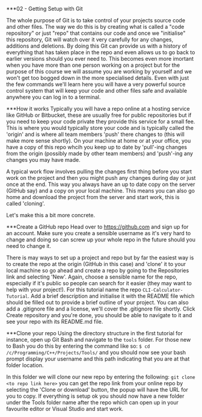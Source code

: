 ***02 - Getting Setup with Git

The whole purpose of Git is to take control of your projects source code and other files. 
The way we do this is by creating what is called a "code repository" or just "repo" that contains our code and
once we "initialise" this repository, Git will watch over it very carefully for any changes, additions and
deletions. 
By doing this Git can provide us with a history of everything that has taken place in the repo
and even allows us to go back to earlier versions should you ever need to. 
This becomes even more imortant when you have more than one person working on a project but for the
purpose of this course we will assume you are working by yourself and we won't get too bogged
down in the more specialised details.
Even with just the few commands we'll learn here you will have a very powerful source control system that
will keep your code and other files safe and available anywhere you can log in to a terminal.

***How it works
Typically you will have a repo online at a hosting service like GitHub or Bitbucket, these are usually
free for public repositories but if you need to keep your code private they provide this service for a small fee.
This is where you would typically store your code and is typically called the 'origin' and is where all
team members 'push' there changes to (this will make more sense shortly).
On your machine at home or at your office, you have a copy of this repo whcih you keep up to date by 'pull'-ing
changes from the origin (possibly made by other team members) and 'push'-ing any changes you may have made.

A typical work flow involves pulling the changes first thing before you start work on the project and then you might push
any changes during day or just once at the end. This way you always have an up to date copy on the server (GitHub say) 
and a copy on your local machine. 
This means you can also go home and download the project from the server and start work, this is called 'cloning'. 

Let's make this a bit more concrete.

***Create a GitHub repo
Head over to https://github.com and sign up for an account. Make sure you create a sensible username as it's very 
hard to change and doing so can screw up your whole repo in the future should you need to change it.

There is may ways to set up a project and repo but by far the easiest way is to create the repo at the 
origin (GitHub in this case) and 'clone' it to your local machine so go ahead and create a repo by going
to the Repositories link and selecting 'New'.
Again, choose a sensible name for the repo, especially if it's public so people can search for it easier (they may want
to help with your project!). For this tutorial name the repo `CLI-Calculator-Tutorial`.
Add a brief description and initialise it with the README file which should be filled out to provide a brief outline
of your project. You can also add a .gitignore file and a license, we'll cover the .gitignore file shortly.
Click Create repository and you're done, you should be able to navigate to it and see your repo with its README.md file.

***Clone your repo
Using the directory structure in the first tutorial for instance, open up Git Bash and navigate to the `tools` folder.
For those new to Bash you do this by entering the command like so:
`$ cd /c/Programming/C++/Projects/Tools/`
and you should now see your bash prompt display your username and this path indicating that you are at that folder location.

In this folder we will clone our new repo by entering the following:
`git clone <to repo link here>`
you can get the repo link from your online repo by selecting the 'Clone or download' button, the popup will have the URL
for you to copy.
If everything is setup ok you should now have a new folder under the Tools folder name after the repo which can open up
in your favourite editor or Visual Studio and start work.
